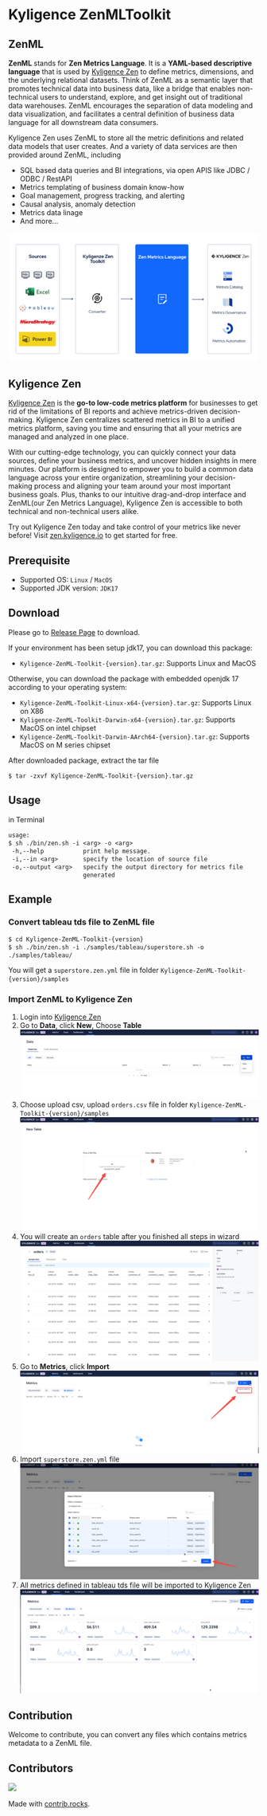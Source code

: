 # Kyligence ZenMLToolkit

## ZenML

**ZenML** stands for **Zen Metrics Language**. It is a **YAML-based descriptive language** that is used
by [Kyligence Zen](https://zen.kyligence.io/)
to define metrics, dimensions, and the underlying relational datasets. Think of ZenML as a semantic layer that promotes
technical data into business data, like a bridge that enables non-technical users to understand, explore, and get
insight out of traditional data warehouses. ZenML encourages the separation of data modeling and data visualization, and
facilitates a central definition of business data language for all downstream data consumers.

Kyligence Zen uses ZenML to store all the metric definitions and related data models that user creates. And a variety of
data services are then provided around ZenML, including

- SQL based data queries and BI integrations, via open APIS like JDBC / ODBC / RestAPI
- Metrics templating of business domain know-how
- Goal management, progress tracking, and alerting
- Causal analysis, anomaly detection
- Metrics data linage
- And more...

![arch](docs/images/architecture.png)

## Kyligence Zen

[Kyligence Zen](https://zen.kyligence.io/) is the **go-to low-code metrics platform** for businesses to get rid of the
limitations of BI reports and
achieve metrics-driven decision-making. Kyligence Zen centralizes scattered metrics in BI to a unified metrics platform,
saving you time and ensuring that all your metrics are managed and analyzed in one place.

With our cutting-edge technology, you can quickly connect your data sources, define your business metrics, and uncover
hidden insights in mere minutes. Our platform is designed to empower you to build a common data language across your
entire organization, streamlining your decision-making process and aligning your team around your most important
business goals. Plus, thanks to our intuitive drag-and-drop interface and ZenML(our Zen Metrics Language), Kyligence Zen
is accessible to both technical and non-technical users alike.

Try out Kyligence Zen today and take control of your metrics like never before!
Visit [zen.kyligence.io](https://zen.kyligence.io/) to get started
for free.

## Prerequisite

- Supported OS: `Linux` / `MacOS`
- Supported JDK version: `JDK17`

## Download

Please go to [Release Page](https://github.com/Kyligence/zen-ml-toolkit/releases) to download.

If your environment has been setup jdk17, you can download this package:

- `Kyligence-ZenML-Toolkit-{version}.tar.gz`: Supports Linux and MacOS

Otherwise, you can download the package with embedded openjdk 17 according to your operating system:

- `Kyligence-ZenML-Toolkit-Linux-x64-{version}.tar.gz`: Supports Linux on X86
- `Kyligence-ZenML-Toolkit-Darwin-x64-{version}.tar.gz`: Supports MacOS on intel chipset
- `Kyligence-ZenML-Toolkit-Darwin-AArch64-{version}.tar.gz`: Supports MacOS on M series chipset

After downloaded package, extract the tar file

```
$ tar -zxvf Kyligence-ZenML-Toolkit-{version}.tar.gz
```

## Usage

in Terminal

```
usage:
$ sh ./bin/zen.sh -i <arg> -o <arg>
 -h,--help           print help message.
 -i,--in <arg>       specify the location of source file
 -o,--output <arg>   specify the output directory for metrics file
                     generated
```

## Example

### Convert tableau tds file to ZenML file

```
$ cd Kyligence-ZenML-Toolkit-{version}
$ sh ./bin/zen.sh -i ./samples/tableau/superstore.sh -o ./samples/tableau/
```

You will get a `superstore.zen.yml` file in folder `Kyligence-ZenML-Toolkit-{version}/samples`

### Import ZenML to Kyligence Zen

1. Login into [Kyligence Zen](https://zen.kyligence.io/)
2. Go to **Data**, click **New**, Choose **Table**
   ![New Table](docs/images/examples/import_table.png)
3. Choose upload csv, upload `orders.csv` file in folder `Kyligence-ZenML-Toolkit-{version}/samples`
   ![Upload Table](docs/images/examples/import_table2.png)
4. You will create an `orders` table after you finished all steps in wizard
   ![Table](docs/images/examples/import_table3.png)
5. Go to **Metrics**, click **Import**
   ![New Metrics](docs/images/examples/import_zen.png)
6. Import `superstore.zen.yml` file
   ![Import Zen Yaml](docs/images/examples/import_zen2.png)
7. All metrics defined in tableau tds file will be imported to Kyligence Zen
   ![Metrics in Zen](docs/images/examples/metrics_in_zen.png)

## Contribution

Welcome to contribute, you can convert any files which contains metrics metadata to a ZenML file.

## Contributors

<a href="https://github.com/Kyligence/zen-ml-toolkit/graphs/contributors">
  <img src="https://contrib.rocks/image?repo=Kyligence/zen-ml-toolkit" />
</a>

Made with [contrib.rocks](https://contrib.rocks).